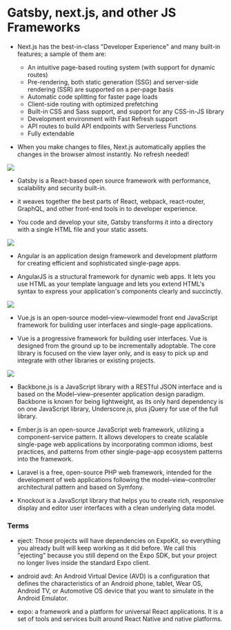 # Gatsby, next.js, and other JS Frameworks


- Next.js has the best-in-class "Developer Experience" and many built-in features; a sample of them are:

    - An intuitive page-based routing system (with support for dynamic routes)
    - Pre-rendering, both static generation (SSG) and server-side rendering (SSR) are supported on a per-page basis
    - Automatic code splitting for faster page loads
    - Client-side routing with optimized prefetching
    - Built-in CSS and Sass support, and support for any CSS-in-JS library
    - Development environment with Fast Refresh support
    - API routes to build API endpoints with Serverless Functions
    - Fully extendable

- When you make changes to files, Next.js automatically applies the changes in the browser almost instantly. No refresh needed! 

![](https://encrypted-tbn0.gstatic.com/images?q=tbn%3AANd9GcSRRw0VsQoyNkzpVsjcIvuxv2rfFMfzZTaG0g&usqp=CAU)

- Gatsby is a React-based open source framework with performance, scalability and security built-in.

- it weaves together the best parts of React, webpack, react-router, GraphQL, and other front-end tools in to developer experience. 

- You code and develop your site, Gatsby transforms it into a directory with a single HTML file and your static assets.

![](https://malcolmkee.com/static/174542834e54b2e6238fcf36545a6a70/d00b9/gatsbyjs-overview-highlight-transformer-plugin.webp)


- Angular is an application design framework and development platform for creating efficient and sophisticated single-page apps.

- AngularJS is a structural framework for dynamic web apps. It lets you use HTML as your template language and lets you extend HTML's syntax to express your application's components clearly and succinctly. 

![](https://binariks.com/wp-content/uploads/2018/07/angular-js-img1.png)

- Vue.js is an open-source model–view–viewmodel front end JavaScript framework for building user interfaces and single-page applications. 

- Vue is a progressive framework for building user interfaces. Vue is designed from the ground up to be incrementally adoptable. The core library is focused on the view layer only, and is easy to pick up and integrate with other libraries or existing projects. 

![](https://012.vuejs.org/images/mvvm.png)

- Backbone.js is a JavaScript library with a RESTful JSON interface and is based on the Model–view–presenter application design paradigm. Backbone is known for being lightweight, as its only hard dependency is on one JavaScript library, Underscore.js, plus jQuery for use of the full library.

- Ember.js is an open-source JavaScript web framework, utilizing a component-service pattern. It allows developers to create scalable single-page web applications by incorporating common idioms, best practices, and patterns from other single-page-app ecosystem patterns into the framework.

- Laravel is a free, open-source PHP web framework, intended for the development of web applications following the model–view–controller architectural pattern and based on Symfony.

- Knockout is a JavaScript library that helps you to create rich, responsive display and editor user interfaces with a clean underlying data model. 

### Terms

- eject: Those projects will have dependencies on ExpoKit, so everything you already built will keep working as it did before. We call this "ejecting" because you still depend on the Expo SDK, but your project no longer lives inside the standard Expo client.

- android avd: An Android Virtual Device (AVD) is a configuration that defines the characteristics of an Android phone, tablet, Wear OS, Android TV, or Automotive OS device that you want to simulate in the Android Emulator.

- expo: a framework and a platform for universal React applications. It is a set of tools and services built around React Native and native platforms.